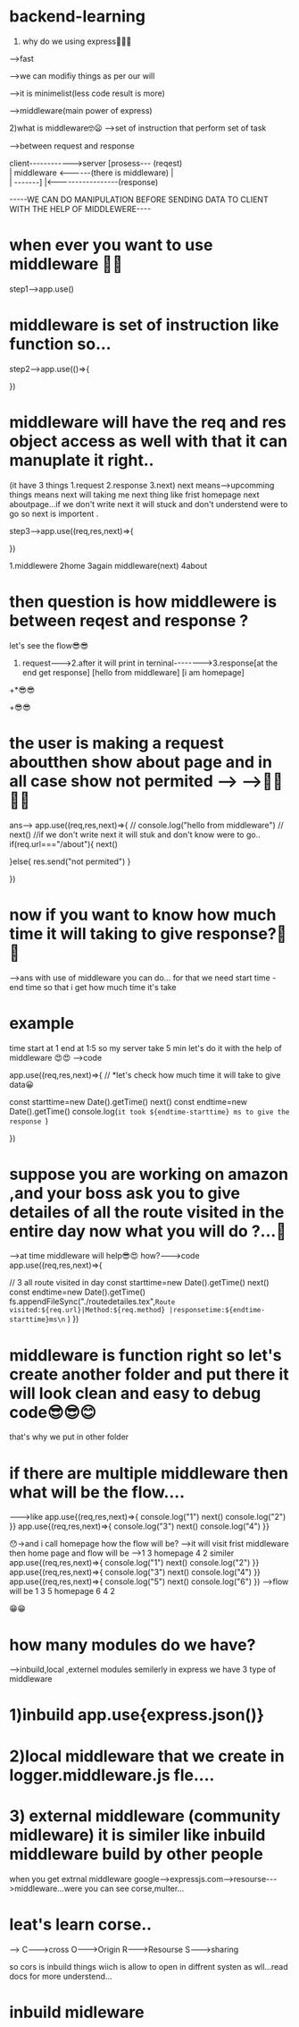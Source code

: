 # backend-learning

1) why do we using express🤷‍♀️🧐

-->fast 

-->we can modifiy things as per our will

-->it is minimelist(less code result is more)

-->middleware(main power of express)



2)what is middleware🤓😦
-->set of instruction that perform  set of task

-->between request and response

client------------>server  [prosess---
 (reqest)                          
    |                      middleware <------(there is middleware)
    |                       
    |                       -------]
    |<-----------------(response)


-----WE CAN DO MANIPULATION BEFORE SENDING DATA TO CLIENT WITH THE HELP OF MIDDLEWERE----

# when ever you want to use middleware 👀👀
  
  
  step1-->app.use()


# middleware is set of instruction like function so...
   
   step2-->app.use(()=>{

   })

#  middleware will have the  req and res object access as well with that it can manuplate it right..

(it have 3 things 1.request 2.response 3.next)
next means-->upcomming things means next will taking me next thing like frist homepage next aboutpage...if we don't write next it will stuck and don't understend were to go so next is importent .

<!-- [means middleware will exicute BEFORE every route..] 
means my middleware will work for every Route
-->

  
   step3-->app.use((req,res,next)=>{   

   })

1.middlewere
2home
3again middleware(next)
4about



# then question is how middlewere is between reqest and response ?

let's see the flow😎😎
1. request--->2.after it will print in terninal-------->3.response[at the end get response]
                 [hello from middleware]
                   [i am homepage]
<!-- that's how middleware is in between request and response -->


+****<!-- MIDLEWARE SHOULD PRESENT TOP OF THE ROUGHTE THEN ONLY WORK FOR EVERY ROUTE-->***😎😎

+****<!-- IF YOU WANT YOUR MIDDLEWARE TO WORK FOR SPACIFIC ROUTE THEN ,PUT IT ABOVE THOSE ROUTE ONLY -->****😎😎



# the user is making a request aboutthen show about page and in all case show not permited --> -->🤷‍♂️🤷‍♂️
ans-->
app.use((req,res,next)=>{
//    console.log("hello from middleware")
//    next()    //if we don't write next it will stuk and don't know were to go..
if(req.url==="/about"){
    next()

}else{
    res.send("not permited")
}

})

# now if you want to know how much time it will taking to give response?👻👻
-->ans
with use of middleware you can do...
for that we need start time - end time so that i get how much time it's take 
# example
  time start at 1 end at 1:5 so my server take 5 min  let's do it with the help of middleware 😍😍
-->code


app.use((req,res,next)=>{
// *let's check how much time it will take to give data😀

const starttime=new Date().getTime()
next()
const endtime=new Date().getTime()
console.log(`it took ${endtime-starttime} ms to give the response `)


})

<!-- we can use fuction out side as well -->


# suppose you are working on amazon ,and your boss ask you to give detailes of all the route visited in the entire day now what you will do ?...🐇

-->at time middleware will help😎😍
how?--->code
app.use((req,res,next)=>{

// 3 all route visited in day
const starttime=new Date().getTime()
next()
const endtime=new Date().getTime()
fs.appendFileSync("./routedetailes.tex",`Route visited:${req.url}|Method:${req.method} |responsetime:${endtime-starttime}ms\n` )
})



# middleware is function right so let's create another folder and put there it will look clean and easy to debug code😎😎😊
that's why we put in other folder


# if there are multiple middleware then what will be the flow....
--->like 
app.use{(req,res,next)=>{
  console.log("1")
  next()
  console.log("2")
}}
app.use{(req,res,next)=>{
  console.log("3")
  next()
  console.log("4")
}}

😯->and i call homepage  how the flow will be?
-->it will visit frist middleware then home page and flow will be -->1 3 homepage 4 2
similer
app.use{(req,res,next)=>{
  console.log("1")
  next()
  console.log("2")
}}
app.use{(req,res,next)=>{
  console.log("3")
  next()
  console.log("4")
}}
app.use{(req,res,next)=>{
  console.log("5")
  next()
  console.log("6")
})
-->flow will be
1
3
5
homepage
6
4
2

<!-- what's happen here for first next is second and for secound next is third then print then go back  -->😁😁



# how many modules do we have?
-->inbuild,local ,externel modules
semilerly in express we have 3 type of middleware
# 1)inbuild app.use{express.json()}
# 2)local middleware that we create in logger.middleware.js fle....
# 3) external middleware (community midleware) it is similer like inbuild middleware build by other people 
when you get extrnal middleware google-->expressjs.com-->resourse--->middleware...were you can see
corse,multer...

# leat's learn corse..
--> C--->cross
    O--->Origin
    R--->Resourse
    S--->sharing

<!-- inshort is trust issue  you can say-->
so cors is inbuild things wiich is allow to open in diffrent systen as wll...read docs for more understend...

# inbuild midleware



    
